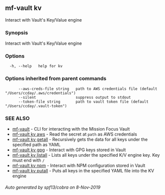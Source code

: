 ## mf-vault kv

Interact with Vault's Key/Value engine

### Synopsis

Interact with Vault's Key/Value engine

### Options

```
  -h, --help   help for kv
```

### Options inherited from parent commands

```
      --aws-creds-file string   path to AWS credentials file (default "/Users/ccday/.aws/credentials")
      --silent                  suppress output to stdout
      --token-file string       path to vault token file (default "/Users/ccday/.vault-token")
```

### SEE ALSO

* [mf-vault](mf-vault.md)	 - CLI for interacting with the Mission Focus Vault
* [mf-vault kv aws](mf-vault_kv_aws.md)	 - Read the secret at `path` as AWS credentials
* [mf-vault kv getall](mf-vault_kv_getall.md)	 - Recursively gets the data for all keys under the specified path as YAML
* [mf-vault kv gpg](mf-vault_kv_gpg.md)	 - Interact with GPG keys stored in Vault
* [mf-vault kv listall](mf-vault_kv_listall.md)	 - Lists all keys under the specified K/V engine key. Key must end with `/`
* [mf-vault kv npm](mf-vault_kv_npm.md)	 - Interact with NPM configuration stored in Vault
* [mf-vault kv putall](mf-vault_kv_putall.md)	 - Puts all keys in the specified YAML file into the KV engine

###### Auto generated by spf13/cobra on 8-Nov-2019
